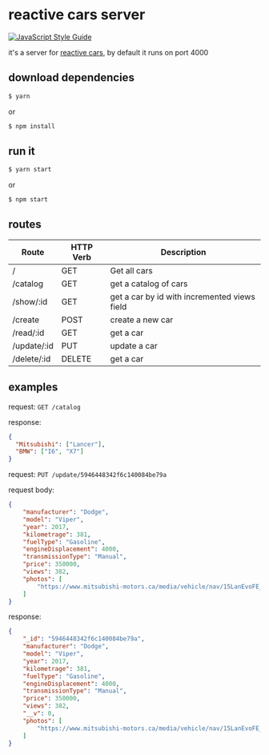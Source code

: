 # reactive cars server

[![JavaScript Style Guide](https://img.shields.io/badge/code_style-standard-brightgreen.svg)](https://standardjs.com)

it's a server for [reactive cars](https://github.com/KurobaneYan/reactive-cars), by default it runs on port 4000

## download dependencies

```sh
$ yarn
```

or

```sh
$ npm install
```

## run it

```sh
$ yarn start
```

or

```sh
$ npm start
```

## routes

| Route | HTTP Verb | Description |
| ----- | ----- | ----- |
| / | GET | Get all cars |
| /catalog | GET | get a catalog of cars |
| /show/:id | GET | get a car by id with incremented views field |
| /create | POST | create a new car |
| /read/:id | GET | get a car |
| /update/:id | PUT | update a car |
| /delete/:id | DELETE | get a car |

## examples

request: `GET /catalog`

response:
```json
{
  "Mitsubishi": ["Lancer"],
  "BMW": ["I6", "X7"]
}
```

request: `PUT /update/5946448342f6c140084be79a`

request body:

```json
{
	"manufacturer": "Dodge",
	"model": "Viper",
	"year": 2017,
	"kilometrage": 381,
	"fuelType": "Gasoline",
	"engineDisplacement": 4000,
	"transmissionType": "Manual",
	"price": 350000,
	"views": 382,
	"photos": [
		"https://www.mitsubishi-motors.ca/media/vehicle/nav/15LanEvoFE_Titanium-Grey_09_medium.png"
	]
}
```

response:

```json
{
	"_id": "5946448342f6c140084be79a",
	"manufacturer": "Dodge",
	"model": "Viper",
	"year": 2017,
	"kilometrage": 381,
	"fuelType": "Gasoline",
	"engineDisplacement": 4000,
	"transmissionType": "Manual",
	"price": 350000,
	"views": 382,
	"__v": 0,
	"photos": [
		"https://www.mitsubishi-motors.ca/media/vehicle/nav/15LanEvoFE_Titanium-Grey_09_medium.png"
	]
}
```
